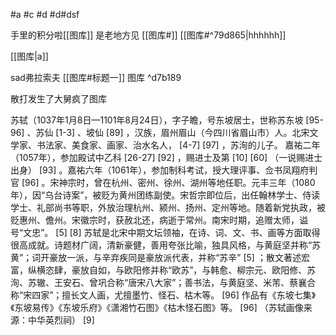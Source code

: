 #a #c #d #d#dsf

手里的积分啦[[图库]]
是老地方见
[[图库#]]
[[图库#^79d865|hhhhhh]]

[[图库|a]]

sad弗拉索夫
[[图库#标题一]]
图库 ^d7b189

散打发生了大舅疯了图库

苏轼（1037年1月8日—1101年8月24日），字子瞻，号东坡居士，世称苏东坡 [95-96]  、苏仙 [1-3]   、坡仙 [89]  ，汉族，眉州眉山（今四川省眉山市）人。北宋文学家、书法家、美食家、画家、治水名人， [4-7]     [97]  ，苏洵的儿子。
嘉祐二年（1057年），参加殿试中乙科 [26-27]   [92]  ，赐进士及第 [10]  [60]  （一说赐进士出身） [93]  。嘉祐六年（1061年），参加制科考试，授大理评事、佥书凤翔府判官 [96]  。宋神宗时，曾在杭州、密州、徐州、湖州等地任职。元丰三年（1080年），因“乌台诗案”，被贬为黄州团练副使。宋哲宗即位后，出任翰林学士、侍读学士、礼部尚书等职，外放治理杭州、颍州、扬州、定州等地。随着新党执政，被贬惠州、儋州。宋徽宗时，获赦北还，病逝于常州。南宋时期，追赠太师，谥号“文忠”。 [5]  [8] 
苏轼是北宋中期文坛领袖，在诗、词、文、书、画等方面取得很高成就。诗题材广阔，清新豪健，善用夸张比喻，独具风格，与黄庭坚并称“苏黄”；词开豪放一派，与辛弃疾同是豪放派代表，并称“苏辛” [5]  ；散文著述宏富，纵横恣肆，豪放自如，与欧阳修并称“欧苏”，与韩愈、柳宗元、欧阳修、苏洵、苏辙、王安石、曾巩合称“唐宋八大家”；善书法，与黄庭坚、米芾、蔡襄合称“宋四家”；擅长文人画，尤擅墨竹、怪石、枯木等。 [96]  作品有《东坡七集》《东坡易传》《东坡乐府》《潇湘竹石图》《枯木怪石图》等。 [96] 
（苏轼画像来源：中华英烈祠） [9] 